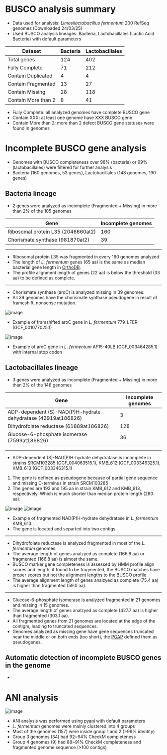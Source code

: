 # BUSCO analysis summary

* Data used for analysis: *Limosilactobacillus fermentum* 200 RefSeq genomes (Downloaded 24/03/25)
* Used BUSCO analysis lineages: Bacteria, Lactobacillales (Lactic Acid Bacteria) with default parameters

Dataset | Bacteria | Lactobacillales
---- | ---- | ----
Total genes | 124 | 402
Fully Complete | 71 | 212
Contain Duplicated | 4 | 4
Contain Fragmented | 13 | 27
Contain Missing | 28 | 118
Contain More than 2 | 8 | 41

* Fully Complete: all analyzed genomes have complete BUSCO gene
* Contain XXX: at least one genome have XXX BUSCO gene
* Contain More than 2: more than 2 defect BUSCO gene statuses were found in genomes

# Incomplete BUSCO gene analysis

* Genomes with BUSCO completeness over 98% (bacteria) or 99% (lactobacillales) were filtered for further analysis
* Bacteria (160 genomes, 53 genes), Lactobacillales (148 genomes, 190 genes)

## Bacteria lineage

* 2 genes were analyzed as incomplete (Fragmented + Missing) in more than 2% of the 105 genomes

Gene | Incomplete genomes
---- | ----
Ribosomal protein L35 (2046660at2) | 160
Chorismate synthase (981870at2) | 39

----
* Ribosomal protein L35 was fragmented in every 160 genomes analyzed
* The length of *L. fermentum* genes (65 aa) is the same as median bacterial gene length in [OrthoDB](https://v10-1.orthodb.org/?query=2046660at2).
* The profile alignment length of genes (22 aa) is below the threshold (33 aa) to be defined as complete.

----
* Chorismate synthase (aroC) is analyzed missing in 39 genomes.
* All 39 genomes have the chorismate synthase pseudogene in result of frameshift, nonsense mutation.

![image](https://github.com/logcossin/ForReport/assets/49052882/392fcd0e-4b04-471c-aee9-362f6c10c3d8)

* Example of framshifted aroC gene in *L. fermentum* 779_LFER (GCF_001077025.1)

![image](https://github.com/logcossin/ForReport/assets/49052882/2af3aadd-18a4-497f-88da-40b2a2401214)

* Example of aroC gene in *L. fermentum* AF15-40LB (GCF_003464285.1) with internal stop codon

## Lactobacillales lineage

* 3 genes were analyzed as incomplete (Fragmented + Missing) in more than 2% of the 148 genomes

Gene | Incomplete genomes
---- | ----
ADP-dependent (S)-NAD(P)H-hydrate dehydratase (42919at186826) | 3
Dihydrofolate reductase (61889at186826) | 128
Glucose-6-phosphate isomerase (7599at186826) | 36

----
* ADP-dependent (S)-NAD(P)H-hydrate dehydratase is incomplete in strains SRCM103285 (GCF_004063515.1), KMB_612 (GCF_003346325.1), KMB_613 (GCF_003346315.1)
1. The gene is defined as pseudogene because of partial gene sequence and missing C-terminus in strain SRCM103285
2. The genes are 193 and 195 aa in strain KMB_612 and KMB_613, respectively. Which is much shorter than median protein length (280 aa).

![image](https://github.com/logcossin/ForReport/assets/49052882/b33e8895-de26-472c-ae18-5879559d6cdc)
![image](https://github.com/logcossin/ForReport/assets/49052882/81673fa7-44b0-4991-9a1c-f58b85058a3a)

* Example of fragmented NAD(P)H-hydrate dehydratase in *L. fermentum* KMB_613
* The gene is located and separted into two contigs.

----
* Dihydrofolate reductase is analyzed fragmented in most of the *L. fermentum* genomes.
* The average length of genes analzyed as complete (166.6 aa) or fragmented (166.8 aa) is almost the same.
* BUSCO marker gene completeness is assessed by HMM profile align scores and length, if found to be fragmented, the BUSCO matches have proper scores but not the alignment lengths to the BUSCO profile.
* The average alignment length of genes analzyed as complete (75.4 aa) is higher than fragmented (59.0 aa).

----
* Glucose-6-phosphate isomerase is analyzed fragmented in 21 genomes and missing in 15 genomes.
* The average length of genes analzyed as complete (427.7 aa) is higher than fragmented (303.1 aa).
* All fragmented genes from 21 genomes are located at the edge of the contigm, leading to truncated sequences.
* Genomes analyzed as missing gene have gene sequences truncated near the middle or on both ends (too short), the [PGAP](https://github.com/ncbi/pgap) defined them as pseudogenes.

## Automatic detection of incomplete BUSCO genes in the genome

* 

# ANI analysis

![image](https://github.com/logcossin/ForReport/assets/49052882/5e7d0101-2693-4be8-a700-7bac4ec3e428)

* ANI analysis was performed using [pyani](https://github.com/widdowquinn/pyani) with default parameters
* *L. fermentum* genomes were mainly clustered into 4 groups
* Most of the genomes (157) were inside group 1 and 2 (>99% identity)
* Group 3 genomes (34) had 92~94% CheckM completeness
* Group 4 genomes (9) had 88~91% CheckM completeness and fragmented genome sequence (>100 contigs)
